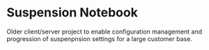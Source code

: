# Suspension Notebook
Older client/server project to enable configuration management and progression of suspenpnsion settings for a large customer base.
